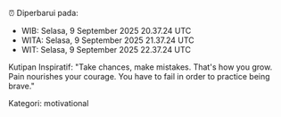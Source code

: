 ⏰ Diperbarui pada:
- WIB: Selasa, 9 September 2025 20.37.24 UTC
- WITA: Selasa, 9 September 2025 21.37.24 UTC
- WIT: Selasa, 9 September 2025 22.37.24 UTC

Kutipan Inspiratif:
"Take chances, make mistakes. That's how you grow. Pain nourishes your courage. You have to fail in order to practice being brave."


Kategori: motivational

